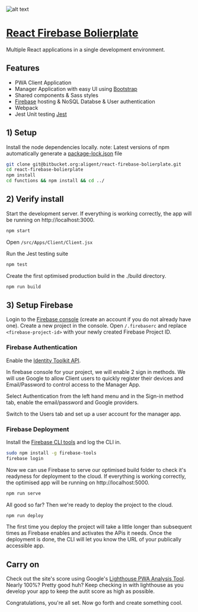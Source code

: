 ![alt text](https://image.ibb.co/m2tUzF/icon_96x96.png "Logo Title Text 1")

# [React Firebase Bolierplate](https://github.com/aligent-chris-dorward/react-firebase-bolierplate)

Multiple React applications in a single development environment.

## Features

* PWA Client Application
* Manager Application with easy UI using [Bootstrap](https://getbootstrap.com/)
* Shared components & Sass styles
* [Firebase](https://firebase.google.com) hosting & NoSQL Databse & User authentication
* Webpack
* Jest Unit testing [Jest](https://facebook.github.io/jest/)

## 1) Setup

Install the node dependencies locally. note: Latest versions of npm automatically generate a [package-lock.json](https://docs.npmjs.com/files/package-lock.json) file

```bash
git clone git@bitbucket.org:aligent/react-firebase-bolierplate.git
cd react-firebase-bolierplate
npm install
cd functions && npm install && cd ../
```

## 2) Verify install

Start the development server. If everything is working correctly, the app will be running on http://localhost:3000.
```bash
npm start
```
Open `/src/Apps/Client/Client.jsx`


Run the Jest testing suite
```bash
npm test
```

Create the first optimised production build in the ./build directory.

```bash
npm run build
```

## 3) Setup Firebase

Login to the [Firebase console](https://console.firebase.google.com/u/0/) (create an account if you do not already have one). Create a new project in the console. Open `/.firebaserc` and replace `<firebase-project-id>` with your newly created Firebase Project ID.

### Firebase Authentication

Enable the [Identity Toolkit API](https://console.developers.google.com/apis/api/identitytoolkit.googleapis.com/overview?project=269080579378).

In firebase console for your project, we will enable 2 sign in methods. We will use Google to allow Client users to quickly register their devices and Email/Password to control access to the Manager App.

Select Authentication from the left hand menu and in the Sign-in method tab, enable the email/password and Google providers.

Switch to the Users tab and set up a user account for the manager app.

### Firebase Deployment

 Install the [Firebase CLI tools](https://firebase.google.com/docs/cli/) and log the CLI in.

```bash
sudo npm install -g firebase-tools
firebase login
```
Now we can use Firebase to serve our optimised build folder to check it's readyness for deployment to the cloud. If everything is working correctly, the optimised app will be running on http://localhost:5000.

```bash
npm run serve
```

All good so far? Then we're ready to deploy the project to the cloud.
```bash
npm run deploy
```
The first time you deploy the project will take a little longer than subsequent times as Firebase enables and activates the APis it needs. Once the deployment is done, the CLI will let you know the URL of your publically accessible app.


## Carry on

Check out the site's score using Google's [Lighthouse PWA Analysis Tool](https://developers.google.com/web/ilt/pwa/lighthouse-pwa-analysis-tool). Nearly 100%? Pretty good huh? Keep checking in with lighthouse as you develop your app to keep the autit score as high as possible.

Congratulations, you're all set. Now go forth and create something cool.
